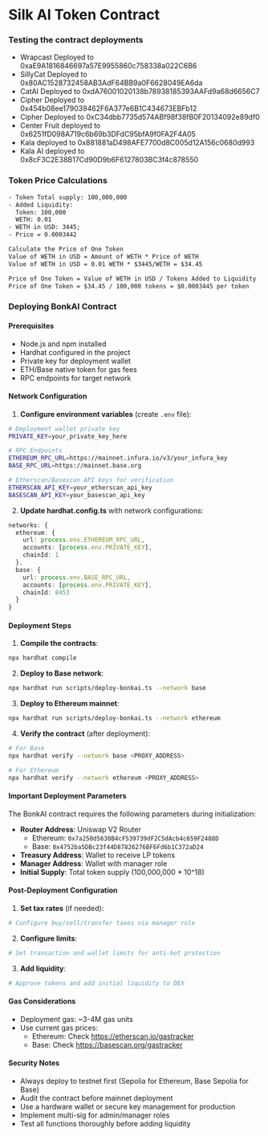 # Silk AI Token Contract

### Testing the contract deployments

- Wrapcast Deployed to 0xaE9A1816846697a57E9955860c758338a022C6B6
- SillyCat Deployed to 0x80AC1528732458AB3AdF64BB9a0F6628049EA6da
- CatAI Deployed to 0xdA76001020138b78938185393AAFd9a68d6656C7
- Cipher Deployed to 0x454b08ee179039462F6A377e6B1C434673EBFb12
- Cipher Deployed to 0xC34dbb7735d574ABf98f38fB0F20134092e89df0
- Center Fruit deployed to 0x6251fD098A719c6b69b3DFdC95bfA9f0FA2F4A05
- Kala deployed to 0x881881aD498AFE7700d8C005d12A156c0680d993
- Kala AI deployed to 0x8cF3C2E38B17Cd90D9b6F6127803BC3f4c878550

### Token Price Calculations

```txt
- Token Total supply: 100,000,000
- Added Liquidity:
  Token: 100,000
  WETH: 0.01
- WETH in USD: 3445;
- Price = 0.0003442

Calculate the Price of One Token
Value of WETH in USD = Amount of WETH * Price of WETH
Value of WETH in USD = 0.01 WETH * $3445/WETH = $34.45

Price of One Token = Value of WETH in USD / Tokens Added to Liquidity
Price of One Token = $34.45 / 100,000 tokens = $0.0003445 per token
```

### Deploying BonkAI Contract

#### Prerequisites
- Node.js and npm installed
- Hardhat configured in the project
- Private key for deployment wallet
- ETH/Base native token for gas fees
- RPC endpoints for target network

#### Network Configuration

1. **Configure environment variables** (create `.env` file):
```bash
# Deployment wallet private key
PRIVATE_KEY=your_private_key_here

# RPC Endpoints
ETHEREUM_RPC_URL=https://mainnet.infura.io/v3/your_infura_key
BASE_RPC_URL=https://mainnet.base.org

# Etherscan/Basescan API keys for verification
ETHERSCAN_API_KEY=your_etherscan_api_key
BASESCAN_API_KEY=your_basescan_api_key
```

2. **Update hardhat.config.ts** with network configurations:
```typescript
networks: {
  ethereum: {
    url: process.env.ETHEREUM_RPC_URL,
    accounts: [process.env.PRIVATE_KEY],
    chainId: 1
  },
  base: {
    url: process.env.BASE_RPC_URL,
    accounts: [process.env.PRIVATE_KEY],
    chainId: 8453
  }
}
```

#### Deployment Steps

1. **Compile the contracts**:
```bash
npx hardhat compile
```

2. **Deploy to Base network**:
```bash
npx hardhat run scripts/deploy-bonkai.ts --network base
```

3. **Deploy to Ethereum mainnet**:
```bash
npx hardhat run scripts/deploy-bonkai.ts --network ethereum
```

4. **Verify the contract** (after deployment):
```bash
# For Base
npx hardhat verify --network base <PROXY_ADDRESS>

# For Ethereum
npx hardhat verify --network ethereum <PROXY_ADDRESS>
```

#### Important Deployment Parameters

The BonkAI contract requires the following parameters during initialization:
- **Router Address**: Uniswap V2 Router
  - Ethereum: `0x7a250d5630B4cF539739dF2C5dAcb4c659F2488D`
  - Base: `0x4752ba5DBc23f44D87826276BF6Fd6b1C372aD24`
- **Treasury Address**: Wallet to receive LP tokens
- **Manager Address**: Wallet with manager role
- **Initial Supply**: Total token supply (100,000,000 * 10^18)

#### Post-Deployment Configuration

1. **Set tax rates** (if needed):
```bash
# Configure buy/sell/transfer taxes via manager role
```

2. **Configure limits**:
```bash
# Set transaction and wallet limits for anti-bot protection
```

3. **Add liquidity**:
```bash
# Approve tokens and add initial liquidity to DEX
```

#### Gas Considerations
- Deployment gas: ~3-4M gas units
- Use current gas prices:
  - Ethereum: Check https://etherscan.io/gastracker
  - Base: Check https://basescan.org/gastracker

#### Security Notes
- Always deploy to testnet first (Sepolia for Ethereum, Base Sepolia for Base)
- Audit the contract before mainnet deployment
- Use a hardware wallet or secure key management for production
- Implement multi-sig for admin/manager roles
- Test all functions thoroughly before adding liquidity
